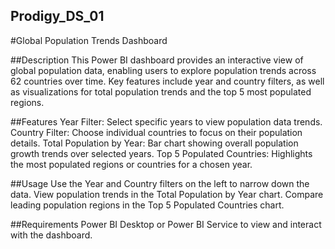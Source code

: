 ## Prodigy_DS_01

#Global Population Trends Dashboard

##Description
This Power BI dashboard provides an interactive view of global population data, enabling users to explore population trends across 62 countries over time. Key features include year and country filters, as well as visualizations for total population trends and the top 5 most populated regions.

##Features
Year Filter: Select specific years to view population data trends.
Country Filter: Choose individual countries to focus on their population details.
Total Population by Year: Bar chart showing overall population growth trends over selected years.
Top 5 Populated Countries: Highlights the most populated regions or countries for a chosen year.

##Usage
Use the Year and Country filters on the left to narrow down the data.
View population trends in the Total Population by Year chart.
Compare leading population regions in the Top 5 Populated Countries chart.

##Requirements
Power BI Desktop or Power BI Service to view and interact with the dashboard.



